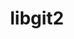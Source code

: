 ---
title: "libgit2"
layout: cache
categories: [package, develop]
meta: {"compilers": ["apple-clang@=16.0.0", "gcc@=10.2.1", "gcc@=10.5.0", "gcc@=11.1.0", "gcc@=11.4.0", "gcc@=13.2.0", "gcc@=13.3.0", "gcc@=7.5.0", "gcc@=9.4.0", "oneapi@=2024.2.1"], "num_specs": 77, "num_specs_by_stack": {"data-vis-sdk": 8, "developer-tools": 3, "developer-tools-aarch64-linux-gnu": 4, "developer-tools-darwin": 5, "developer-tools-manylinux2014": 1, "developer-tools-x86_64_v3-linux-gnu": 4, "e4s": 10, "e4s-neoverse-v2": 5, "e4s-neoverse_v1": 2, "e4s-oneapi": 5, "e4s-power": 1, "ml-darwin-aarch64-mps": 6, "ml-linux-aarch64-cpu": 6, "ml-linux-aarch64-cuda": 6, "ml-linux-x86_64-cpu": 6, "ml-linux-x86_64-cuda": 6, "ml-linux-x86_64-rocm": 6, "radiuss": 5, "root": 77, "tutorial": 4}, "oss": ["centos7", "rhel8", "sequoia", "ubuntu18.04", "ubuntu20.04", "ubuntu22.04", "ubuntu24.04"], "platforms": ["darwin", "linux"], "stacks": ["data-vis-sdk", "developer-tools", "developer-tools-aarch64-linux-gnu", "developer-tools-darwin", "developer-tools-manylinux2014", "developer-tools-x86_64_v3-linux-gnu", "e4s", "e4s-neoverse-v2", "e4s-neoverse_v1", "e4s-oneapi", "e4s-power", "ml-darwin-aarch64-mps", "ml-linux-aarch64-cpu", "ml-linux-aarch64-cuda", "ml-linux-x86_64-cpu", "ml-linux-x86_64-cuda", "ml-linux-x86_64-rocm", "radiuss", "root", "tutorial"], "targets": ["aarch64", "neoverse_v1", "neoverse_v2", "ppc64le", "x86_64_v3"], "versions": ["1.5.2", "1.7.2", "1.8.0"]}
spec_details: [{"compiler": "apple-clang@=16.0.0", "hash": "27sl3zyxlo5xjikaxmkzpt62gdy2u3jb", "os": "sequoia", "platform": "darwin", "size": "-", "stacks": ["developer-tools-darwin", "ml-darwin-aarch64-mps", "root"], "target": "aarch64", "variants": ["build_system=cmake", "build_type=Release", "~curl", "generator=make", "https=system", "~ipo", "+mmap", "+ssh"], "versions": ["1.8.0"]}, {"compiler": "gcc@=11.4.0", "hash": "2rx3mmbu6nbpvg3ytiytvecjfh34bfxx", "os": "ubuntu22.04", "platform": "linux", "size": "-", "stacks": ["e4s", "root"], "target": "x86_64_v3", "variants": ["build_system=cmake", "build_type=Release", "~curl", "generator=make", "https=system", "~ipo", "+mmap", "+ssh"], "versions": ["1.8.0"]}, {"compiler": "gcc@=11.4.0", "hash": "2ugljlx2d7n6gxmaytti6cwswab247yw", "os": "ubuntu22.04", "platform": "linux", "size": "-", "stacks": ["root", "tutorial"], "target": "x86_64_v3", "variants": ["build_system=cmake", "build_type=Release", "~curl", "generator=make", "https=system", "~ipo", "+mmap", "+ssh"], "versions": ["1.5.2"]}, {"compiler": "apple-clang@=16.0.0", "hash": "3bgzl7kpu2plmcadmcky7txrqbpoqdc7", "os": "sequoia", "platform": "darwin", "size": "-", "stacks": ["developer-tools-darwin", "ml-darwin-aarch64-mps", "root"], "target": "aarch64", "variants": ["build_system=cmake", "build_type=Release", "~curl", "generator=make", "https=system", "~ipo", "+mmap", "+ssh"], "versions": ["1.8.0"]}, {"compiler": "oneapi@=2024.2.1", "hash": "3cxjgvioxogkpwvvrahjw4i6zocqslkt", "os": "ubuntu22.04", "platform": "linux", "size": "-", "stacks": ["e4s-oneapi", "root"], "target": "x86_64_v3", "variants": ["build_system=cmake", "build_type=Release", "~curl", "generator=make", "https=system", "~ipo", "+mmap", "+ssh"], "versions": ["1.8.0"]}, {"compiler": "gcc@=7.5.0", "hash": "3hyg5joc7u3s7a3zqtru5lpwd5opkzfm", "os": "ubuntu18.04", "platform": "linux", "size": "-", "stacks": ["developer-tools", "root"], "target": "x86_64_v3", "variants": ["build_system=cmake", "build_type=Release", "~curl", "generator=make", "https=system", "~ipo", "+mmap", "+ssh"], "versions": ["1.8.0"]}, {"compiler": "gcc@=11.4.0", "hash": "3jfq433jz6c65bjogu2xbd67iylq5mp2", "os": "ubuntu22.04", "platform": "linux", "size": "-", "stacks": ["e4s-neoverse_v1", "root"], "target": "neoverse_v1", "variants": ["build_system=cmake", "build_type=Release", "~curl", "generator=make", "https=system", "~ipo", "+mmap", "+ssh"], "versions": ["1.8.0"]}, {"compiler": "gcc@=11.4.0", "hash": "4kh7cnwd2xgzh6xaccgtiqqqv6eh366k", "os": "ubuntu22.04", "platform": "linux", "size": "-", "stacks": ["root", "tutorial"], "target": "x86_64_v3", "variants": ["build_system=cmake", "build_type=Release", "~curl", "generator=make", "https=system", "~ipo", "+mmap", "+ssh"], "versions": ["1.5.2"]}, {"compiler": "apple-clang@=16.0.0", "hash": "5545e6t22lyxvsrjlgw3afomtshidxya", "os": "sequoia", "platform": "darwin", "size": "-", "stacks": ["ml-darwin-aarch64-mps", "root"], "target": "aarch64", "variants": ["build_system=cmake", "build_type=Release", "~curl", "generator=make", "https=system", "~ipo", "+mmap", "+ssh"], "versions": ["1.8.0"]}, {"compiler": "gcc@=11.1.0", "hash": "5hfnhclrmcavrml73xcsh2qkpf4g7tzz", "os": "ubuntu20.04", "platform": "linux", "size": "-", "stacks": ["data-vis-sdk", "root"], "target": "x86_64_v3", "variants": ["build_system=cmake", "build_type=Release", "~curl", "generator=make", "https=system", "~ipo", "+mmap", "+ssh"], "versions": ["1.8.0"]}, {"compiler": "oneapi@=2024.2.1", "hash": "5rpew7jjirl7tklnk3vmxisxcao3bj46", "os": "ubuntu22.04", "platform": "linux", "size": "-", "stacks": ["e4s-oneapi", "root"], "target": "x86_64_v3", "variants": ["build_system=cmake", "build_type=Release", "~curl", "generator=make", "https=system", "~ipo", "+mmap", "+ssh"], "versions": ["1.8.0"]}, {"compiler": "apple-clang@=16.0.0", "hash": "6bskhdbvilvd2l5uhcn7yghmgts2teek", "os": "sequoia", "platform": "darwin", "size": "-", "stacks": ["developer-tools-darwin", "ml-darwin-aarch64-mps", "root"], "target": "aarch64", "variants": ["build_system=cmake", "build_type=Release", "~curl", "generator=make", "https=system", "~ipo", "+mmap", "+ssh"], "versions": ["1.8.0"]}, {"compiler": "apple-clang@=16.0.0", "hash": "6dwjqodihbplgnvutnupek5ivpbanpzd", "os": "sequoia", "platform": "darwin", "size": "-", "stacks": ["developer-tools-darwin", "ml-darwin-aarch64-mps", "root"], "target": "aarch64", "variants": ["build_system=cmake", "build_type=Release", "~curl", "generator=make", "https=system", "~ipo", "+mmap", "+ssh"], "versions": ["1.8.0"]}, {"compiler": "gcc@=7.5.0", "hash": "6iarropkv3mnxysk7ou66ksr2dan5xt6", "os": "ubuntu18.04", "platform": "linux", "size": "-", "stacks": ["radiuss", "root"], "target": "x86_64_v3", "variants": ["build_system=cmake", "build_type=Release", "~curl", "generator=make", "https=system", "~ipo", "+mmap", "+ssh"], "versions": ["1.8.0"]}, {"compiler": "gcc@=11.4.0", "hash": "6nrk6dv6n7icyvgecd6ssql444npebaa", "os": "ubuntu22.04", "platform": "linux", "size": "-", "stacks": ["e4s", "root"], "target": "x86_64_v3", "variants": ["build_system=cmake", "build_type=Release", "~curl", "generator=make", "https=system", "~ipo", "+mmap", "+ssh"], "versions": ["1.8.0"]}, {"compiler": "gcc@=11.4.0", "hash": "6sk5xsvxcfhuk77hgjrzstwefkidn4qp", "os": "ubuntu22.04", "platform": "linux", "size": "-", "stacks": ["e4s-neoverse-v2", "root"], "target": "neoverse_v2", "variants": ["build_system=cmake", "build_type=Release", "~curl", "generator=make", "https=system", "~ipo", "+mmap", "+ssh"], "versions": ["1.8.0"]}, {"compiler": "gcc@=11.4.0", "hash": "6ybp23fqo37qubyfd2lvqqcufrfpwd6h", "os": "ubuntu22.04", "platform": "linux", "size": "-", "stacks": ["e4s-neoverse-v2", "root"], "target": "neoverse_v2", "variants": ["build_system=cmake", "build_type=Release", "~curl", "generator=make", "https=system", "~ipo", "+mmap", "+ssh"], "versions": ["1.8.0"]}, {"compiler": "gcc@=13.2.0", "hash": "76e6dzkvvce6sficl7257rboto7dbvts", "os": "ubuntu24.04", "platform": "linux", "size": "-", "stacks": ["ml-linux-x86_64-cpu", "ml-linux-x86_64-cuda", "ml-linux-x86_64-rocm", "root"], "target": "x86_64_v3", "variants": ["build_system=cmake", "build_type=Release", "~curl", "generator=make", "https=system", "~ipo", "+mmap", "+ssh"], "versions": ["1.8.0"]}, {"compiler": "gcc@=11.1.0", "hash": "7ozk7r74yknokydm2p3vzmcvisqr3yzr", "os": "ubuntu20.04", "platform": "linux", "size": "-", "stacks": ["data-vis-sdk", "root"], "target": "x86_64_v3", "variants": ["build_system=cmake", "build_type=Release", "~curl", "generator=make", "https=system", "~ipo", "+mmap", "+ssh"], "versions": ["1.8.0"]}, {"compiler": "gcc@=11.4.0", "hash": "a7s5ppyxakwtr57gyhrdbkmn7ruxk6yl", "os": "ubuntu22.04", "platform": "linux", "size": "-", "stacks": ["e4s-neoverse_v1", "root"], "target": "neoverse_v1", "variants": ["build_system=cmake", "build_type=Release", "~curl", "generator=make", "https=system", "~ipo", "+mmap", "+ssh"], "versions": ["1.8.0"]}, {"compiler": "apple-clang@=16.0.0", "hash": "b4ijqzg2rnp5qp4albru2f76c5sjzg5x", "os": "sequoia", "platform": "darwin", "size": "-", "stacks": ["developer-tools-darwin", "ml-darwin-aarch64-mps", "root"], "target": "aarch64", "variants": ["build_system=cmake", "build_type=Release", "~curl", "generator=make", "https=system", "~ipo", "+mmap", "+ssh"], "versions": ["1.8.0"]}, {"compiler": "gcc@=7.5.0", "hash": "bm2xlccnozrjumil3xxvftftsirmnhjq", "os": "ubuntu18.04", "platform": "linux", "size": "-", "stacks": ["developer-tools", "root"], "target": "x86_64_v3", "variants": ["build_system=cmake", "build_type=Release", "~curl", "generator=make", "https=system", "~ipo", "+mmap", "+ssh"], "versions": ["1.8.0"]}, {"compiler": "gcc@=9.4.0", "hash": "bng3z2dclwvvmpa4sbjgjcgonfezffcc", "os": "ubuntu20.04", "platform": "linux", "size": "-", "stacks": ["e4s-power", "root"], "target": "ppc64le", "variants": ["build_system=cmake", "build_type=Release", "~curl", "generator=make", "https=system", "~ipo", "+mmap", "+ssh"], "versions": ["1.8.0"]}, {"compiler": "oneapi@=2024.2.1", "hash": "bstmv32fmh6rpxuo4snaxdbvpl7bvtr3", "os": "ubuntu22.04", "platform": "linux", "size": "-", "stacks": ["e4s-oneapi", "root"], "target": "x86_64_v3", "variants": ["build_system=cmake", "build_type=Release", "~curl", "generator=make", "https=system", "~ipo", "+mmap", "+ssh"], "versions": ["1.8.0"]}, {"compiler": "oneapi@=2024.2.1", "hash": "c3gmbvraod7ywhw2x56e5vplrp4vhss3", "os": "ubuntu22.04", "platform": "linux", "size": "-", "stacks": ["e4s-oneapi", "root"], "target": "x86_64_v3", "variants": ["build_system=cmake", "build_type=Release", "~curl", "generator=make", "https=system", "~ipo", "+mmap", "+ssh"], "versions": ["1.8.0"]}, {"compiler": "oneapi@=2024.2.1", "hash": "c74iz7byk25bjoj2aovpltq7fcpvooq6", "os": "ubuntu22.04", "platform": "linux", "size": "-", "stacks": ["root"], "target": "x86_64_v3", "variants": ["build_system=cmake", "build_type=Release", "~curl", "generator=make", "https=system", "~ipo", "+mmap", "+ssh"], "versions": ["1.8.0"]}, {"compiler": "gcc@=11.4.0", "hash": "cbthetdwniqjeuvy72645mu4buprzyds", "os": "ubuntu22.04", "platform": "linux", "size": "-", "stacks": ["e4s", "root"], "target": "x86_64_v3", "variants": ["build_system=cmake", "build_type=Release", "~curl", "generator=make", "https=system", "~ipo", "+mmap", "+ssh"], "versions": ["1.7.2"]}, {"compiler": "gcc@=11.4.0", "hash": "csspxzuogdnedyccgowpocel76zengwx", "os": "ubuntu22.04", "platform": "linux", "size": "-", "stacks": ["e4s", "root"], "target": "x86_64_v3", "variants": ["build_system=cmake", "build_type=Release", "~curl", "generator=make", "https=system", "~ipo", "+mmap", "+ssh"], "versions": ["1.8.0"]}, {"compiler": "gcc@=13.2.0", "hash": "dbcery4ivihzfao4k65kvrla2tujfo4k", "os": "ubuntu24.04", "platform": "linux", "size": "-", "stacks": ["ml-linux-aarch64-cpu", "ml-linux-aarch64-cuda", "root"], "target": "aarch64", "variants": ["build_system=cmake", "build_type=Release", "~curl", "generator=make", "https=system", "~ipo", "+mmap", "+ssh"], "versions": ["1.8.0"]}, {"compiler": "gcc@=11.4.0", "hash": "dk4qos4newwrazswfzb4vu4zidlyobnz", "os": "ubuntu22.04", "platform": "linux", "size": "-", "stacks": ["e4s", "root"], "target": "x86_64_v3", "variants": ["build_system=cmake", "build_type=Release", "~curl", "generator=make", "https=system", "~ipo", "+mmap", "+ssh"], "versions": ["1.8.0"]}, {"compiler": "gcc@=7.5.0", "hash": "dx27b6llehzgw7gbq3ajzgfe6chmnhsm", "os": "ubuntu18.04", "platform": "linux", "size": "-", "stacks": ["developer-tools", "root"], "target": "x86_64_v3", "variants": ["build_system=cmake", "build_type=Release", "~curl", "generator=make", "https=system", "~ipo", "+mmap", "+ssh"], "versions": ["1.8.0"]}, {"compiler": "gcc@=13.2.0", "hash": "e5qsxrusps3zt5vqyxt5wn73qs34wkev", "os": "ubuntu24.04", "platform": "linux", "size": "-", "stacks": ["ml-linux-x86_64-cpu", "ml-linux-x86_64-cuda", "ml-linux-x86_64-rocm", "root"], "target": "x86_64_v3", "variants": ["build_system=cmake", "build_type=Release", "~curl", "generator=make", "https=system", "~ipo", "+mmap", "+ssh"], "versions": ["1.8.0"]}, {"compiler": "gcc@=11.1.0", "hash": "ekwpg7mkhacxmt5lqu7mkppmfgjlq2mw", "os": "ubuntu20.04", "platform": "linux", "size": "-", "stacks": ["data-vis-sdk", "root"], "target": "x86_64_v3", "variants": ["build_system=cmake", "build_type=Release", "~curl", "generator=make", "https=system", "~ipo", "+mmap", "+ssh"], "versions": ["1.8.0"]}, {"compiler": "gcc@=13.3.0", "hash": "eo462bokgqyxt4cvn3dglm5yppbobonw", "os": "rhel8", "platform": "linux", "size": "-", "stacks": ["root"], "target": "aarch64", "variants": ["build_system=cmake", "build_type=Release", "~curl", "generator=make", "https=system", "~ipo", "+mmap", "+ssh"], "versions": ["1.8.0"]}, {"compiler": "gcc@=11.1.0", "hash": "ezz2nqlbpn552jyzsdxiay5seudkz34d", "os": "ubuntu20.04", "platform": "linux", "size": "-", "stacks": ["data-vis-sdk", "root"], "target": "x86_64_v3", "variants": ["build_system=cmake", "build_type=Release", "~curl", "generator=make", "https=system", "~ipo", "+mmap", "+ssh"], "versions": ["1.8.0"]}, {"compiler": "gcc@=10.5.0", "hash": "f3b7go7pdkcajknsng5kzgzaoo2abcbi", "os": "centos7", "platform": "linux", "size": "-", "stacks": ["developer-tools-x86_64_v3-linux-gnu", "root"], "target": "x86_64_v3", "variants": ["build_system=cmake", "build_type=Release", "~curl", "generator=make", "https=system", "~ipo", "+mmap", "+ssh"], "versions": ["1.8.0"]}, {"compiler": "gcc@=7.5.0", "hash": "f4hg7lyrz7yx5u2sjbcki7r2ws5hde4z", "os": "ubuntu18.04", "platform": "linux", "size": "-", "stacks": ["radiuss", "root"], "target": "x86_64_v3", "variants": ["build_system=cmake", "build_type=Release", "~curl", "generator=make", "https=system", "~ipo", "+mmap", "+ssh"], "versions": ["1.8.0"]}, {"compiler": "oneapi@=2024.2.1", "hash": "fkkuaylwd2z2djhrzj6wc6qopz6kajg6", "os": "ubuntu22.04", "platform": "linux", "size": "-", "stacks": ["e4s-oneapi", "root"], "target": "x86_64_v3", "variants": ["build_system=cmake", "build_type=Release", "~curl", "generator=make", "https=system", "~ipo", "+mmap", "+ssh"], "versions": ["1.8.0"]}, {"compiler": "gcc@=13.2.0", "hash": "fwvxbd2ym44zczrirogqu7vm4sgq2e6r", "os": "ubuntu24.04", "platform": "linux", "size": "-", "stacks": ["ml-linux-x86_64-cpu", "ml-linux-x86_64-cuda", "ml-linux-x86_64-rocm", "root"], "target": "x86_64_v3", "variants": ["build_system=cmake", "build_type=Release", "~curl", "generator=make", "https=system", "~ipo", "+mmap", "+ssh"], "versions": ["1.8.0"]}, {"compiler": "gcc@=13.2.0", "hash": "fxlovg7sk4hj6neyxf3fwgf5zdupeiiq", "os": "ubuntu24.04", "platform": "linux", "size": "-", "stacks": ["ml-linux-x86_64-cpu", "ml-linux-x86_64-cuda", "ml-linux-x86_64-rocm", "root"], "target": "x86_64_v3", "variants": ["build_system=cmake", "build_type=Release", "~curl", "generator=make", "https=system", "~ipo", "+mmap", "+ssh"], "versions": ["1.8.0"]}, {"compiler": "gcc@=7.5.0", "hash": "gcmobhtgc4d7uwh6krhos2mbehbnexhl", "os": "ubuntu18.04", "platform": "linux", "size": "-", "stacks": ["radiuss", "root"], "target": "x86_64_v3", "variants": ["build_system=cmake", "build_type=Release", "~curl", "generator=make", "https=system", "~ipo", "+mmap", "+ssh"], "versions": ["1.8.0"]}, {"compiler": "gcc@=11.4.0", "hash": "ghmqyh3y7zmpavs57jyiem2zeebhcwif", "os": "ubuntu22.04", "platform": "linux", "size": "-", "stacks": ["e4s", "root"], "target": "x86_64_v3", "variants": ["build_system=cmake", "build_type=Release", "~curl", "generator=make", "https=system", "~ipo", "+mmap", "+ssh"], "versions": ["1.7.2"]}, {"compiler": "gcc@=11.4.0", "hash": "gkadq6l7ra3k22hgezcdwkrmc3li55v7", "os": "ubuntu22.04", "platform": "linux", "size": "-", "stacks": ["root"], "target": "x86_64_v3", "variants": ["build_system=cmake", "build_type=Release", "~curl", "generator=make", "https=system", "~ipo", "+mmap", "+ssh"], "versions": ["1.7.2"]}, {"compiler": "gcc@=13.2.0", "hash": "glyeryn472dgqjclarfu2zxyhgnktgdh", "os": "ubuntu24.04", "platform": "linux", "size": "-", "stacks": ["ml-linux-aarch64-cpu", "ml-linux-aarch64-cuda", "root"], "target": "aarch64", "variants": ["build_system=cmake", "build_type=Release", "~curl", "generator=make", "https=system", "~ipo", "+mmap", "+ssh"], "versions": ["1.8.0"]}, {"compiler": "gcc@=11.4.0", "hash": "iclfjcbmwu6hf7wypod4e5adikwkxmna", "os": "ubuntu22.04", "platform": "linux", "size": "-", "stacks": ["e4s-neoverse-v2", "root"], "target": "neoverse_v2", "variants": ["build_system=cmake", "build_type=Release", "~curl", "generator=make", "https=system", "~ipo", "+mmap", "+ssh"], "versions": ["1.8.0"]}, {"compiler": "gcc@=11.4.0", "hash": "ieqyfbfuh5yhakxj3vjj3pxnnigwphlm", "os": "ubuntu22.04", "platform": "linux", "size": "-", "stacks": ["e4s-neoverse-v2", "root"], "target": "neoverse_v2", "variants": ["build_system=cmake", "build_type=Release", "~curl", "generator=make", "https=system", "~ipo", "+mmap", "+ssh"], "versions": ["1.8.0"]}, {"compiler": "gcc@=7.5.0", "hash": "ihgofs7yowwgn5uayymzy7yax5dznjha", "os": "ubuntu18.04", "platform": "linux", "size": "-", "stacks": ["root"], "target": "x86_64_v3", "variants": ["build_system=cmake", "build_type=Release", "~curl", "generator=make", "https=system", "~ipo", "+mmap", "+ssh"], "versions": ["1.8.0"]}, {"compiler": "gcc@=11.1.0", "hash": "ixz3k56t6g3ykk36whgceno7zu25hta6", "os": "ubuntu20.04", "platform": "linux", "size": "-", "stacks": ["data-vis-sdk", "root"], "target": "x86_64_v3", "variants": ["build_system=cmake", "build_type=Release", "~curl", "generator=make", "https=system", "~ipo", "+mmap", "+ssh"], "versions": ["1.8.0"]}, {"compiler": "gcc@=11.4.0", "hash": "ji5whadnrvspiozowyskuwpucpjvc56s", "os": "ubuntu22.04", "platform": "linux", "size": "-", "stacks": ["e4s", "root"], "target": "x86_64_v3", "variants": ["build_system=cmake", "build_type=Release", "~curl", "generator=make", "https=system", "~ipo", "+mmap", "+ssh"], "versions": ["1.8.0"]}, {"compiler": "gcc@=7.5.0", "hash": "ju6gez7s3qlhqanmmddfjozp5xseno2g", "os": "ubuntu18.04", "platform": "linux", "size": "-", "stacks": ["radiuss", "root"], "target": "x86_64_v3", "variants": ["build_system=cmake", "build_type=Release", "~curl", "generator=make", "https=system", "~ipo", "+mmap", "+ssh"], "versions": ["1.8.0"]}, {"compiler": "gcc@=13.3.0", "hash": "k4vs7hezjbpeed72eyt3wa7w7lgszxo7", "os": "rhel8", "platform": "linux", "size": "-", "stacks": ["developer-tools-aarch64-linux-gnu", "root"], "target": "aarch64", "variants": ["build_system=cmake", "build_type=Release", "~curl", "generator=make", "https=system", "~ipo", "+mmap", "+ssh"], "versions": ["1.8.0"]}, {"compiler": "gcc@=13.2.0", "hash": "kotnoarmr3a3vtec6ix2syr656ymwh5p", "os": "ubuntu24.04", "platform": "linux", "size": "-", "stacks": ["ml-linux-aarch64-cpu", "ml-linux-aarch64-cuda", "root"], "target": "aarch64", "variants": ["build_system=cmake", "build_type=Release", "~curl", "generator=make", "https=system", "~ipo", "+mmap", "+ssh"], "versions": ["1.8.0"]}, {"compiler": "gcc@=10.2.1", "hash": "ktui3fz55h5ugz53be2em2tjjrzzvdwv", "os": "centos7", "platform": "linux", "size": "-", "stacks": ["developer-tools-manylinux2014", "root"], "target": "x86_64_v3", "variants": ["build_system=cmake", "build_type=Release", "~curl", "generator=make", "https=system", "~ipo", "+mmap", "+ssh"], "versions": ["1.8.0"]}, {"compiler": "gcc@=13.3.0", "hash": "l2caa2ja2yvropwjplsl3aj5vzfb6d3k", "os": "rhel8", "platform": "linux", "size": "-", "stacks": ["developer-tools-aarch64-linux-gnu", "root"], "target": "aarch64", "variants": ["build_system=cmake", "build_type=Release", "~curl", "generator=make", "https=system", "~ipo", "+mmap", "+ssh"], "versions": ["1.8.0"]}, {"compiler": "gcc@=10.5.0", "hash": "lz2ixma7ft2fs227fvhr77zxvgplncb4", "os": "centos7", "platform": "linux", "size": "-", "stacks": ["developer-tools-x86_64_v3-linux-gnu", "root"], "target": "x86_64_v3", "variants": ["build_system=cmake", "build_type=Release", "~curl", "generator=make", "https=system", "~ipo", "+mmap", "+ssh"], "versions": ["1.8.0"]}, {"compiler": "gcc@=11.1.0", "hash": "nagolxxsombmn462s5eke7cjw4nuzxd2", "os": "ubuntu20.04", "platform": "linux", "size": "-", "stacks": ["data-vis-sdk", "root"], "target": "x86_64_v3", "variants": ["build_system=cmake", "build_type=Release", "~curl", "generator=make", "https=system", "~ipo", "+mmap", "+ssh"], "versions": ["1.8.0"]}, {"compiler": "gcc@=11.1.0", "hash": "o454akopvobzh62rgsodjiffr2ctxavy", "os": "ubuntu20.04", "platform": "linux", "size": "-", "stacks": ["data-vis-sdk", "root"], "target": "x86_64_v3", "variants": ["build_system=cmake", "build_type=Release", "~curl", "generator=make", "https=system", "~ipo", "+mmap", "+ssh"], "versions": ["1.8.0"]}, {"compiler": "gcc@=11.4.0", "hash": "okof4ycrj77tjktr7blafnujtfgystqo", "os": "ubuntu22.04", "platform": "linux", "size": "-", "stacks": ["e4s", "root"], "target": "x86_64_v3", "variants": ["build_system=cmake", "build_type=Release", "~curl", "generator=make", "https=system", "~ipo", "+mmap", "+ssh"], "versions": ["1.7.2"]}, {"compiler": "gcc@=10.5.0", "hash": "p7h4yfil2uuiwhycuj5ltgtfrwberc5g", "os": "centos7", "platform": "linux", "size": "-", "stacks": ["developer-tools-x86_64_v3-linux-gnu", "root"], "target": "x86_64_v3", "variants": ["build_system=cmake", "build_type=Release", "~curl", "generator=make", "https=system", "~ipo", "+mmap", "+ssh"], "versions": ["1.8.0"]}, {"compiler": "gcc@=13.2.0", "hash": "pbs3dqpmiwyqrzfl5d5rpxpooxvwyxmu", "os": "ubuntu24.04", "platform": "linux", "size": "-", "stacks": ["ml-linux-aarch64-cpu", "ml-linux-aarch64-cuda", "root"], "target": "aarch64", "variants": ["build_system=cmake", "build_type=Release", "~curl", "generator=make", "https=system", "~ipo", "+mmap", "+ssh"], "versions": ["1.8.0"]}, {"compiler": "gcc@=10.5.0", "hash": "rstkgxxs7nzvget6ncuqyrltid2wu7ky", "os": "centos7", "platform": "linux", "size": "-", "stacks": ["developer-tools-x86_64_v3-linux-gnu", "root"], "target": "x86_64_v3", "variants": ["build_system=cmake", "build_type=Release", "~curl", "generator=make", "https=system", "~ipo", "+mmap", "+ssh"], "versions": ["1.8.0"]}, {"compiler": "gcc@=11.4.0", "hash": "rustomv3alapmktaz37d4cmiwx6juyzj", "os": "ubuntu22.04", "platform": "linux", "size": "-", "stacks": ["e4s", "root"], "target": "x86_64_v3", "variants": ["build_system=cmake", "build_type=Release", "~curl", "generator=make", "https=system", "~ipo", "+mmap", "+ssh"], "versions": ["1.7.2"]}, {"compiler": "gcc@=10.5.0", "hash": "shrt2oa42suhfvrrvgutkitfcxwh6xzs", "os": "centos7", "platform": "linux", "size": "-", "stacks": ["root"], "target": "x86_64_v3", "variants": ["build_system=cmake", "build_type=Release", "~curl", "generator=make", "https=system", "~ipo", "+mmap", "+ssh"], "versions": ["1.8.0"]}, {"compiler": "gcc@=11.4.0", "hash": "slgsxxobtpeh2dkpayyk4jq6fwucuy6z", "os": "ubuntu22.04", "platform": "linux", "size": "-", "stacks": ["root", "tutorial"], "target": "x86_64_v3", "variants": ["build_system=cmake", "build_type=Release", "~curl", "generator=make", "https=system", "~ipo", "+mmap", "+ssh"], "versions": ["1.5.2"]}, {"compiler": "gcc@=13.2.0", "hash": "st6aueiqqju74dqoio7qz724wtfwviko", "os": "ubuntu24.04", "platform": "linux", "size": "-", "stacks": ["ml-linux-x86_64-cpu", "ml-linux-x86_64-cuda", "ml-linux-x86_64-rocm", "root"], "target": "x86_64_v3", "variants": ["build_system=cmake", "build_type=Release", "~curl", "generator=make", "https=system", "~ipo", "+mmap", "+ssh"], "versions": ["1.8.0"]}, {"compiler": "gcc@=11.4.0", "hash": "stlrafcnyzszmig4nqhhcwge473xoq2k", "os": "ubuntu22.04", "platform": "linux", "size": "-", "stacks": ["root"], "target": "x86_64_v3", "variants": ["build_system=cmake", "build_type=Release", "~curl", "generator=make", "https=system", "~ipo", "+mmap", "+ssh"], "versions": ["1.5.2"]}, {"compiler": "gcc@=13.2.0", "hash": "t5ahz5vc2eynh4422j73irb5wy23d7xg", "os": "ubuntu24.04", "platform": "linux", "size": "-", "stacks": ["ml-linux-x86_64-cpu", "ml-linux-x86_64-cuda", "ml-linux-x86_64-rocm", "root"], "target": "x86_64_v3", "variants": ["build_system=cmake", "build_type=Release", "~curl", "generator=make", "https=system", "~ipo", "+mmap", "+ssh"], "versions": ["1.8.0"]}, {"compiler": "gcc@=7.5.0", "hash": "td33rakm7ctep5rud5koyc4hej4vo6yi", "os": "ubuntu18.04", "platform": "linux", "size": "-", "stacks": ["radiuss", "root"], "target": "x86_64_v3", "variants": ["build_system=cmake", "build_type=Release", "~curl", "generator=make", "https=system", "~ipo", "+mmap", "+ssh"], "versions": ["1.8.0"]}, {"compiler": "gcc@=11.1.0", "hash": "wbddhlbcrrmeanjivebxrjw2uznj3ccq", "os": "ubuntu20.04", "platform": "linux", "size": "-", "stacks": ["data-vis-sdk", "root"], "target": "x86_64_v3", "variants": ["build_system=cmake", "build_type=Release", "~curl", "generator=make", "https=system", "~ipo", "+mmap", "+ssh"], "versions": ["1.8.0"]}, {"compiler": "gcc@=13.2.0", "hash": "wmhkjhutjpisbegheccvltvmu7ek3z6q", "os": "ubuntu24.04", "platform": "linux", "size": "-", "stacks": ["ml-linux-aarch64-cpu", "ml-linux-aarch64-cuda", "root"], "target": "aarch64", "variants": ["build_system=cmake", "build_type=Release", "~curl", "generator=make", "https=system", "~ipo", "+mmap", "+ssh"], "versions": ["1.8.0"]}, {"compiler": "gcc@=11.4.0", "hash": "wzhm4vw4zy4ypigmqax3hmjcvxaf6beq", "os": "ubuntu22.04", "platform": "linux", "size": "-", "stacks": ["e4s-neoverse-v2", "root"], "target": "neoverse_v2", "variants": ["build_system=cmake", "build_type=Release", "~curl", "generator=make", "https=system", "~ipo", "+mmap", "+ssh"], "versions": ["1.8.0"]}, {"compiler": "gcc@=11.4.0", "hash": "xknv7kdlqteomxe4oid7ccr6uzlao2px", "os": "ubuntu22.04", "platform": "linux", "size": "-", "stacks": ["root"], "target": "neoverse_v2", "variants": ["build_system=cmake", "build_type=Release", "~curl", "generator=make", "https=system", "~ipo", "+mmap", "+ssh"], "versions": ["1.8.0"]}, {"compiler": "gcc@=13.3.0", "hash": "y4fnq6e43335tltwfgmrn2wzb52rgw4u", "os": "rhel8", "platform": "linux", "size": "-", "stacks": ["developer-tools-aarch64-linux-gnu", "root"], "target": "aarch64", "variants": ["build_system=cmake", "build_type=Release", "~curl", "generator=make", "https=system", "~ipo", "+mmap", "+ssh"], "versions": ["1.8.0"]}, {"compiler": "gcc@=11.4.0", "hash": "ygxyejrxi4uza4pz3p3nmuhzwz4sa5m5", "os": "ubuntu22.04", "platform": "linux", "size": "-", "stacks": ["e4s", "root"], "target": "x86_64_v3", "variants": ["build_system=cmake", "build_type=Release", "~curl", "generator=make", "https=system", "~ipo", "+mmap", "+ssh"], "versions": ["1.8.0"]}, {"compiler": "gcc@=11.4.0", "hash": "ykytmvn5aztw7mziw7kbbkuxrnee535l", "os": "ubuntu22.04", "platform": "linux", "size": "-", "stacks": ["root", "tutorial"], "target": "x86_64_v3", "variants": ["build_system=cmake", "build_type=Release", "~curl", "generator=make", "https=system", "~ipo", "+mmap", "+ssh"], "versions": ["1.5.2"]}, {"compiler": "gcc@=13.3.0", "hash": "z7hpjk5k24d6szr6n3rk4s6xctcupsib", "os": "rhel8", "platform": "linux", "size": "-", "stacks": ["developer-tools-aarch64-linux-gnu", "root"], "target": "aarch64", "variants": ["build_system=cmake", "build_type=Release", "~curl", "generator=make", "https=system", "~ipo", "+mmap", "+ssh"], "versions": ["1.8.0"]}, {"compiler": "gcc@=13.2.0", "hash": "zloqsltrhudpf75ximrwup5frtgqshjh", "os": "ubuntu24.04", "platform": "linux", "size": "-", "stacks": ["ml-linux-aarch64-cpu", "ml-linux-aarch64-cuda", "root"], "target": "aarch64", "variants": ["build_system=cmake", "build_type=Release", "~curl", "generator=make", "https=system", "~ipo", "+mmap", "+ssh"], "versions": ["1.8.0"]}]
---
